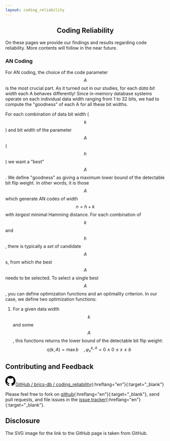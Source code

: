 ```yaml
---
layout: coding_reliability
---
```


## <center>Coding Reliability</center>

On these pages we provide our findings and results regarding code reliability. More contents will follow in the near future.

### AN Coding

For AN coding, the choice of the code parameter $$A$$ is the most crucial part. As it turned out in our studies, for each <em>data bit width</em> each A behaves differently! Since in-memory database systems operate on each individual data width ranging from 1 to 32 bits, we had to compute the "goodness" of each A for all these bit widths.

For each combination of data bit width ($$k$$) and bit width of the parameter $$A$$ ($$h$$) we want a "best" $$A$$. We define "goodness" as giving a maximum lower bound of the detectable bit flip weight. In other words, it is those $$A$$ which generate AN codes of width $$n=h+k$$ with _largest_ minimal Hamming distance. For each combination of $$k$$ and $$h$$, there is typically a _set_ of candidate $$A$$s, from which _the_ best $$A$$ needs to be selected. To select a single best $$A$$, you can define optimization functions and an optimality criterion. In our case, we define two optimization functions:

1. For a given data width $$k$$ and some $$A$$, this functions returns the lower bound of the detectable bit flip weight: $$\eta(k,A) = \max b \quad, \varphi_x^{k,A}=0 \wedge 0 \leq x \leq b$$

## Contributing and Feedback

[<svg height="32" class="octicon octicon-mark-github" viewBox="0 0 16 16" version="1.1" width="32" aria-hidden="true"><path fill-rule="evenodd" d="M8 0C3.58 0 0 3.58 0 8c0 3.54 2.29 6.53 5.47 7.59.4.07.55-.17.55-.38 0-.19-.01-.82-.01-1.49-2.01.37-2.53-.49-2.69-.94-.09-.23-.48-.94-.82-1.13-.28-.15-.68-.52-.01-.53.63-.01 1.08.58 1.23.82.72 1.21 1.87.87 2.33.66.07-.52.28-.87.51-1.07-1.78-.2-3.64-.89-3.64-3.95 0-.87.31-1.59.82-2.15-.08-.2-.36-1.02.08-2.12 0 0 .67-.21 2.2.82.64-.18 1.32-.27 2-.27.68 0 1.36.09 2 .27 1.53-1.04 2.2-.82 2.2-.82.44 1.1.16 1.92.08 2.12.51.56.82 1.27.82 2.15 0 3.07-1.87 3.75-3.65 3.95.29.25.54.73.54 1.48 0 1.07-.01 1.93-.01 2.2 0 .21.15.46.55.38A8.013 8.013 0 0 0 16 8c0-4.42-3.58-8-8-8z"/></svg>GitHub / brics-db / coding_reliability](https://github.com/brics-db/coding_reliability){:hreflang="en"}{:target="_blank"}

Please feel free to fork on [github](https://github.com/brics-db/coding_reliability){:hreflang="en"}{:target="_blank"}, send pull requests, and file issues in the [issue tracker](https://github.com/brics-db/coding_reliability/issues){:hreflang="en"}{:target="_blank"}.

## Disclosure

The SVG image for the link to the GitHub page is taken from GitHub.
